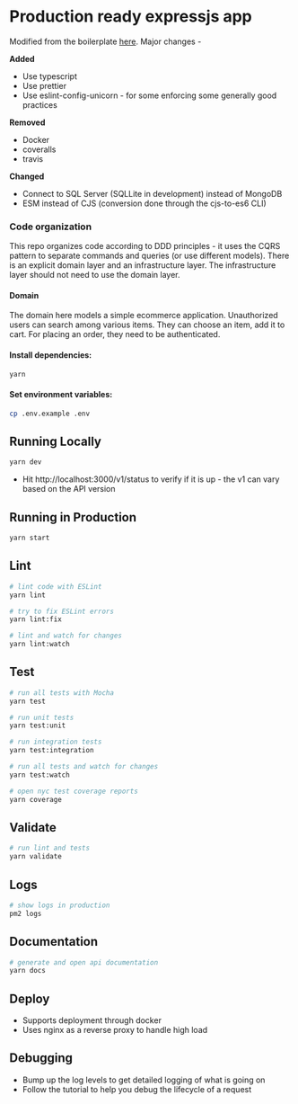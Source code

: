 # Production ready expressjs app

Modified from the boilerplate [here](https://github.com/danielfsousa/express-rest-boilerplate). Major changes -

**Added**

- Use typescript
- Use prettier
- Use eslint-config-unicorn - for some enforcing some generally good practices

**Removed**

- Docker
- coveralls
- travis

**Changed**

- Connect to SQL Server (SQLLite in development) instead of MongoDB
- ESM instead of CJS (conversion done through the cjs-to-es6 CLI)

### Code organization

This repo organizes code according to DDD principles - it uses the CQRS pattern to separate commands and queries (or use different models).
There is an explicit domain layer and an infrastructure layer. The infrastructure layer should not need to use the domain layer.

#### Domain

The domain here models a simple ecommerce application. Unauthorized users can search among various items. They can choose an item, add it to cart.
For placing an order, they need to be authenticated.

#### Install dependencies:

```bash
yarn
```

#### Set environment variables:

```bash
cp .env.example .env
```

## Running Locally

```bash
yarn dev
```

- Hit http://localhost:3000/v1/status to verify if it is up - the v1 can vary based on the API version

## Running in Production

```bash
yarn start
```

## Lint

```bash
# lint code with ESLint
yarn lint

# try to fix ESLint errors
yarn lint:fix

# lint and watch for changes
yarn lint:watch
```

## Test

```bash
# run all tests with Mocha
yarn test

# run unit tests
yarn test:unit

# run integration tests
yarn test:integration

# run all tests and watch for changes
yarn test:watch

# open nyc test coverage reports
yarn coverage
```

## Validate

```bash
# run lint and tests
yarn validate
```

## Logs

```bash
# show logs in production
pm2 logs
```

## Documentation

```bash
# generate and open api documentation
yarn docs
```

## Deploy

- Supports deployment through docker
- Uses nginx as a reverse proxy to handle high load

## Debugging

- Bump up the log levels to get detailed logging of what is going on
- Follow the tutorial to help you debug the lifecycle of a request
